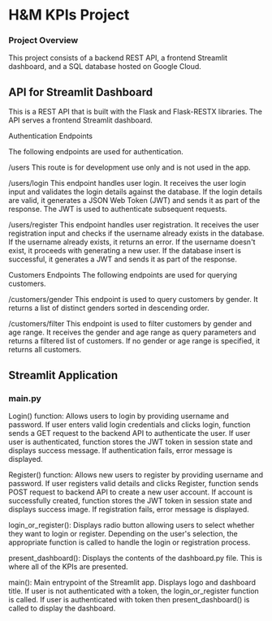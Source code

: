 # H&M KPIs Project

### Project Overview
This project consists of a backend REST API, a frontend Streamlit dashboard, and a SQL database hosted on Google Cloud.

## API for Streamlit Dashboard

This is a REST API that is built with the Flask and Flask-RESTX libraries. The API serves a frontend Streamlit dashboard.

Authentication Endpoints

The following endpoints are used for authentication.

/users
This route is for development use only and is not used in the app.

/users/login
This endpoint handles user login. It receives the user login input and validates the login details against the database. If the login details are valid, it generates a JSON Web Token (JWT) and sends it as part of the response. The JWT is used to authenticate subsequent requests.

/users/register
This endpoint handles user registration. It receives the user registration input and checks if the username already exists in the database. If the username already exists, it returns an error. If the username doesn't exist, it proceeds with generating a new user. If the database insert is successful, it generates a JWT and sends it as part of the response.

Customers Endpoints
The following endpoints are used for querying customers.

/customers/gender
This endpoint is used to query customers by gender. It returns a list of distinct genders sorted in descending order.

/customers/filter
This endpoint is used to filter customers by gender and age range. It receives the gender and age range as query parameters and returns a filtered list of customers. If no gender or age range is specified, it returns all customers.

## Streamlit Application
### main.py

Login() function:
Allows users to login by providing username and password. If user enters valid login credentials and clicks login, function sends a GET request to the backend API to authenticate the user. If user user is authenticated, function stores the JWT token in session state and displays success message. If authentication fails, error message is displayed.

Register() function:
Allows new users to register by providing username and password. If user registers valid details and clicks Register, function sends POST request to backend API to create a new user account. If account is successfully created, function stores the JWT token in session state and displays success image. If registration fails, error message is displayed.

login_or_register():
Displays radio button allowing users to select whether they want to login or register. Depending on the user's selection, the appropriate function is called to handle the login or registration process.

present_dashboard():
Displays the contents of the dashboard.py file. This is where all of the KPIs are presented.

main():
Main entrypoint of the Streamlit app. Displays logo and dashboard title. If user is not authenticated with a token, the login_or_register function is called. If user is authenticated with token then present_dashboard() is called to display the dashboard.
